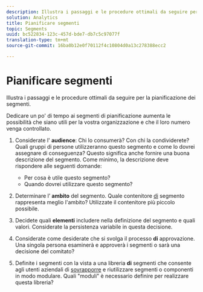 ```yaml
---
description: Illustra i passaggi e le procedure ottimali da seguire per la pianificazione dei segmenti.
solution: Analytics
title: Pianificare segmenti
topic: Segments
uuid: bc522834-123c-457d-bde7-db7c5c97077f
translation-type: tm+mt
source-git-commit: 16ba0b12e0f70112f4c10804d0a13c278388ecc2

---
```



# Pianificare segmenti

Illustra i passaggi e le procedure ottimali da seguire per la pianificazione dei segmenti.

Dedicare un po' di tempo ai segmenti di pianificazione aumenta le possibilità che siano utili per la vostra organizzazione e che il loro numero venga controllato.

1. Considerate l' **audience**: Chi lo consumerà? Con chi la condividerete? Quali gruppi di persone utilizzeranno questo segmento e come lo dovrei assegnare di conseguenza? Questo significa anche fornire una buona descrizione del segmento. Come minimo, la descrizione deve rispondere alle seguenti domande:

   * Per cosa è utile questo segmento?
   * Quando dovrei utilizzare questo segmento?

1. Determinare l’ **ambito** del segmento. Quale contenitore [di](/help/components/c-segmentation/seg-overview.md) segmento rappresenta meglio l'ambito? Utilizzate il contenitore più piccolo possibile.

1. Decidete quali **elementi** includere nella definizione del segmento e quali valori. Considerate la persistenza [](/help/components/c-segmentation/seg-overview.md) variabile in questa decisione.

1. Considerate come desiderate che si svolga il processo **di** approvazione. Una singola persona esaminerà e approverà i segmenti o sarà una decisione del comitato?
1. Definite i segmenti con la vista a una libreria **di** segmenti che consente agli utenti aziendali di [sovrapporre](/help/components/c-segmentation/c-segmentation-workflow/seg-build.md) e riutilizzare segmenti o componenti in modo modulare. Quali "moduli" è necessario definire per realizzare questa libreria?

